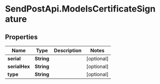 # SendPostApi.ModelsCertificateSignature

## Properties
Name | Type | Description | Notes
------------ | ------------- | ------------- | -------------
**serial** | **String** |  | [optional] 
**serialHex** | **String** |  | [optional] 
**type** | **String** |  | [optional] 
